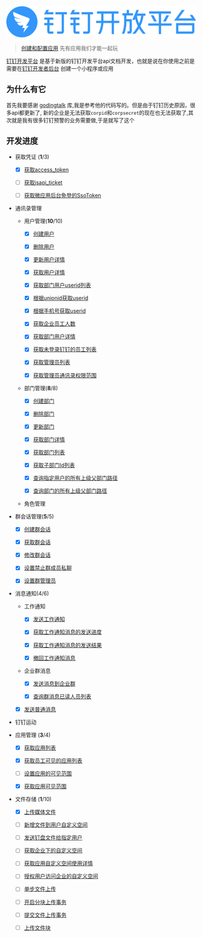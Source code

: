 ![dingtalk](./image/dingtalk.png)

> [创建和配置应用](https://ding-doc.dingtalk.com/document#/org-dev-guide/applicaiton-manangment) 先有应用我们才能一起玩

[钉钉开发平台](https://ding-doc.dingtalk.com/document#/org-dev-guide) 是基于新版的钉钉开发平台api文档开发，也就是说在你使用之前是需要在[钉钉开发者后台](https://open-dev.dingtalk.com/#/index) 创建一个小程序或应用

## 为什么有它

首先我要感谢 [godingtalk](https://github.com/hugozhu/godingtalk) 库,我是参考他的代码写的。但是由于钉钉历史原因，很多api都更新了,
新的企业是无法获取`corpid`和`corpsecret`的现在也无法获取了,其次就是我有很多钉钉预警的业务需要做,于是就写了这个

## 开发进度

* 获取凭证 (**1**/3)
  - [x] [获取access_token](https://ding-doc.dingtalk.com/document#/org-dev-guide/obtain-access_token)

  - [ ] [获取jsapi_ticket](https://ding-doc.dingtalk.com/document#/org-dev-guide/obtain-the-jsapi-credential-jsapi_ticket)
  
  - [ ] [获取微应用后台免登的SsoToken](https://ding-doc.dingtalk.com/document#/org-dev-guide/obtain-the-ssotoken-for-micro-application-background-logon-free)

* 通讯录管理

  - 用户管理(**10**/10)
      - [x] [创建用户](https://ding-doc.dingtalk.com/document#/org-dev-guide/create-user)

      - [x] [删除用户](https://ding-doc.dingtalk.com/document#/org-dev-guide/delete-user)
      
      - [x] [更新用户详情](https://ding-doc.dingtalk.com/document#/org-dev-guide/update-user-info)

      - [x] [获取用户详情](https://ding-doc.dingtalk.com/document#/org-dev-guide/get-user-detail)
      
      - [x] [获取部门用户userid列表](https://ding-doc.dingtalk.com/document#/org-dev-guide/get-deptment-users)

      - [x] [根据unionid获取userid](https://ding-doc.dingtalk.com/document#/org-dev-guide/get-Userid-By-Unionid)
      
      - [x] [根据手机号获取userid](https://ding-doc.dingtalk.com/document#/org-dev-guide/get-userid-By-Mobile)

      - [x] [获取企业员工人数](https://ding-doc.dingtalk.com/document#/org-dev-guide/Get-user-count)
      
      - [x] [获取部门用户详情](https://ding-doc.dingtalk.com/document#/org-dev-guide/list-dept-user-details)
     
      - [x] [获取未登录钉钉的员工列表](https://ding-doc.dingtalk.com/document#/org-dev-guide/obtains-the-list-of-employees-who-have-not-logged-on)
      
      - [x] [获取管理员列表](https://ding-doc.dingtalk.com/document#/org-dev-guide/get-Admin-list)
      
      - [x] [获取管理员通讯录权限范围](https://ding-doc.dingtalk.com/document#/org-dev-guide/get-permission-of-admin)

  - 部门管理(**8**/8)
      - [x] [创建部门](https://ding-doc.dingtalk.com/document#/org-dev-guide/create-a-department)
      
      - [x] [删除部门](https://ding-doc.dingtalk.com/document#/org-dev-guide/delete-a-department)
      
      - [x] [更新部门](https://ding-doc.dingtalk.com/document#/org-dev-guide/update-a-department-v1)
      
      - [x] [获取部门详情](https://ding-doc.dingtalk.com/document#/org-dev-guide/queries-department-details-v1)
      
      - [x] [获取部门列表](https://ding-doc.dingtalk.com/document#/org-dev-guide/get-department-list)
      
      - [x] [获取子部门Id列表](https://ding-doc.dingtalk.com/document#/org-dev-guide/get-sub-departmentId-list)
      
      - [x] [查询指定用户的所有上级父部门路径](https://ding-doc.dingtalk.com/document#/org-dev-guide/GET-parent-depts)
      
      - [x] [查询部门的所有上级父部门路径](https://ding-doc.dingtalk.com/document#/org-dev-guide/GET-parent-deptsby-dept)
      
  - 角色管理
   
* 群会话管理(**5**/5)
  - [x] [创建群会话](https://ding-doc.dingtalk.com/document#/org-dev-guide/create-chat)
  
  - [x] [获取群会话](https://ding-doc.dingtalk.com/document#/org-dev-guide/get-chat-detail)
  
  - [x] [修改群会话](https://ding-doc.dingtalk.com/document#/org-dev-guide/update-chat-config)
  
  - [x] [设置禁止群成员私聊](https://ding-doc.dingtalk.com/document#/org-dev-guide/set-private-chat)
  
  - [x] [设置群管理员](https://ding-doc.dingtalk.com/document#/org-dev-guide/set-chat-admin)
      
* 消息通知(4/6)

  - 工作通知
    - [x] [发送工作通知](https://ding-doc.dingtalk.com/document#/org-dev-guide/send-work-notifications)
      
    - [x] [获取工作通知消息的发送进度](https://ding-doc.dingtalk.com/document#/org-dev-guide/get-work-notification-progess)
    
    - [x] [获取工作通知消息的发送结果](https://ding-doc.dingtalk.com/document#/org-dev-guide/get-work-notification-result)
    
    - [x] [撤回工作通知消息](https://ding-doc.dingtalk.com/document#/org-dev-guide/withdrawal-work-notification)

  - 企业群消息
    - [x] [发送消息到企业群](https://ding-doc.dingtalk.com/document#/org-dev-guide/send-chat-messages)
    
    - [x] [查询群消息已读人员列表](https://ding-doc.dingtalk.com/document#/org-dev-guide/queries-the-list-of-people-who-have-read-a-group-1)
      
  - [x] [发送普通消息](https://ding-doc.dingtalk.com/document#/org-dev-guide/send-normal-messages)

* 钉钉运动

* 应用管理 (**3**/4)
  - [x] [获取应用列表](https://ding-doc.dingtalk.com/document#/org-dev-guide/queries-applications)
  
  - [x] [获取员工可见的应用列表](https://ding-doc.dingtalk.com/document#/org-dev-guide/obtains-the-list-of-applications-visible-to-an-employee)
  
  - [ ] [设置应用的可见范围](https://ding-doc.dingtalk.com/document#/org-dev-guide/set-the-visible-range-of-the-application)
  
  - [x] [获取应用可见范围](https://ding-doc.dingtalk.com/document#/org-dev-guide/obtains-the-application-visible-range)

* 文件存储 (**1**/10)
  - [x] [上传媒体文件](https://ding-doc.dingtalk.com/document#/org-dev-guide/upload-media-files-1)
  
  - [ ] [新增文件到用户自定义空间](https://ding-doc.dingtalk.com/document#/org-dev-guide/add-file-to-custom-space-2)
  
  - [ ] [发送钉盘文件给指定用户](https://ding-doc.dingtalk.com/document#/org-dev-guide/sends-a-dingtalk-disk-file-to-a-specified-user)
  
  - [ ] [获取企业下的自定义空间](https://ding-doc.dingtalk.com/document#/org-dev-guide/obtain-user-space-under-the-enterprise-2)
  
  - [ ] [获取应用自定义空间使用详情](https://ding-doc.dingtalk.com/document#/org-dev-guide/queries-the-usage-details-of-a-custom-application-space)
 
  - [ ] [授权用户访问企业的自定义空间](https://ding-doc.dingtalk.com/document#/org-dev-guide/authorize-users-to-access-the-enterprise-s-custom-space)

  - [ ] [单步文件上传](https://ding-doc.dingtalk.com/document#/org-dev-guide/single-step-file-upload)

  - [ ] [开启分块上传事务](https://ding-doc.dingtalk.com/document#/org-dev-guide/enable-multipart-upload-transaction)

  - [ ] [提交文件上传事务](https://ding-doc.dingtalk.com/document#/org-dev-guide/submit-a-file-upload-transaction)

  - [ ] [上传文件块](https://ding-doc.dingtalk.com/document#/org-dev-guide/upload-file-blocks)
  
  
  